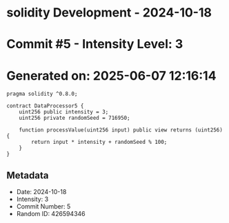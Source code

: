 ﻿# solidity Development - 2024-10-18
# Commit #5 - Intensity Level: 3
# Generated on: 2025-06-07 12:16:14
```solidity
pragma solidity ^0.8.0;

contract DataProcessor5 {
    uint256 public intensity = 3;
    uint256 private randomSeed = 716950;

    function processValue(uint256 input) public view returns (uint256) {
        return input * intensity + randomSeed % 100;
    }
}
```
## Metadata
- Date: 2024-10-18
- Intensity: 3
- Commit Number: 5
- Random ID: 426594346
